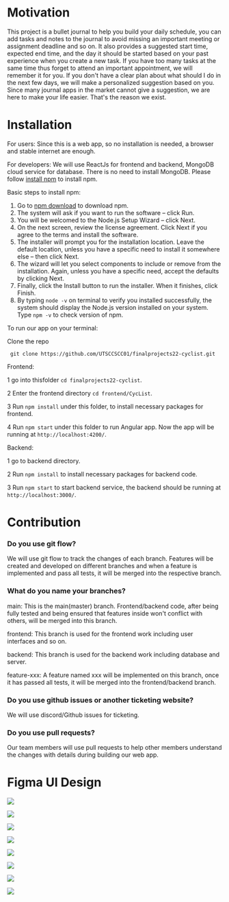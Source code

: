 # Motivation

This project is a bullet journal to help you build your daily schedule, you can add tasks and notes to the journal to avoid missing an important meeting or assignment deadline and so on. It also provides a suggested start time, expected end time, and the day it should be started based on your past experience when you create a new task. If you have too many tasks at the same time thus forget to attend an important appointment, we will remember it for you. If you don't have a clear plan about what should I do in the next few days, we will make a personalized suggestion based on you. Since many journal apps in the market cannot give a suggestion, we are here to make your life easier. That's the reason we exist.

# Installation

For users: Since this is a web app, so no installation is needed, a browser and stable internet are enough.

For developers: We will use ReactJs for frontend and backend, MongoDB cloud service for database. 
There is no need to install MongoDB. 
Please follow [install npm](https://phoenixnap.com/kb/install-node-js-npm-on-windows) to install npm.

Basic steps to install npm:
1. Go to [npm download](https://nodejs.org/en/download/) to download npm. 
2. The system will ask if you want to run the software – click Run.
3. You will be welcomed to the Node.js Setup Wizard – click Next.
4. On the next screen, review the license agreement. Click Next if you agree to the terms and install the software.
5. The installer will prompt you for the installation location. Leave the default location, unless you have a specific need to install it somewhere else – then click Next.
6. The wizard will let you select components to include or remove from the installation. Again, unless you have a specific need, accept the defaults by clicking Next.
7. Finally, click the Install button to run the installer. When it finishes, click Finish.
8. By typing `node -v` on terminal to verify you installed successfully, the system should display the Node.js version installed on your system. Type `npm -v` to check version of npm.


To run our app on your terminal:

Clone the repo

```
 git clone https://github.com/UTSCCSCC01/finalprojects22-cyclist.git
```
Frontend:

1 go into thisfolder `cd finalprojects22-cyclist`.

2 Enter the frontend directory `cd frontend/CycList`.

3 Run `npm install` under this folder, to install necessary packages for frontend.

4 Run `npm start` under this folder to run Angular app. Now the app will be running at `http://localhost:4200/`.

Backend:

1 go to backend directory.

2 Run `npm install` to install necessary packages for backend code.

3 Run `npm start` to start backend service, the backend should be running at `http://localhost:3000/`.


# Contribution

### Do you use git flow?

We will use git flow to track the changes of each branch. Features will be created and developed on different branches and when a feature is implemented and pass all tests, it will be merged into the respective branch.

### What do you name your branches?

main: This is the main(master) branch. Frontend/backend code, after being fully tested and being ensured that features inside won't conflict with others, will be merged into this branch. 

frontend: This branch is used for the frontend work including user interfaces and so on.

backend: This branch is used for the backend work including database and server.

feature-xxx: A feature named xxx will be implemented on this branch, once it has passed all tests, it will be merged into the frontend/backend branch.

### Do you use github issues or another ticketing website?

We will use discord/Github issues for ticketing.

### Do you use pull requests?

Our team members will use pull requests to help other members understand the changes with details during building our web app.

# Figma UI Design

![](media/CycList-UX-UI-1.png)

![](media/CycList-UX-UI-2.png)

![](media/CycList-UX-UI-3.png)

![](media/CycList-UX-UI-4.png)

![](media/CycList-UX-UI-5.png)

![](media/CycList-UX-UI-6.png)

![](media/CycList-UX-UI-7.png)

![](media/CycList-UX-UI-8.png)
